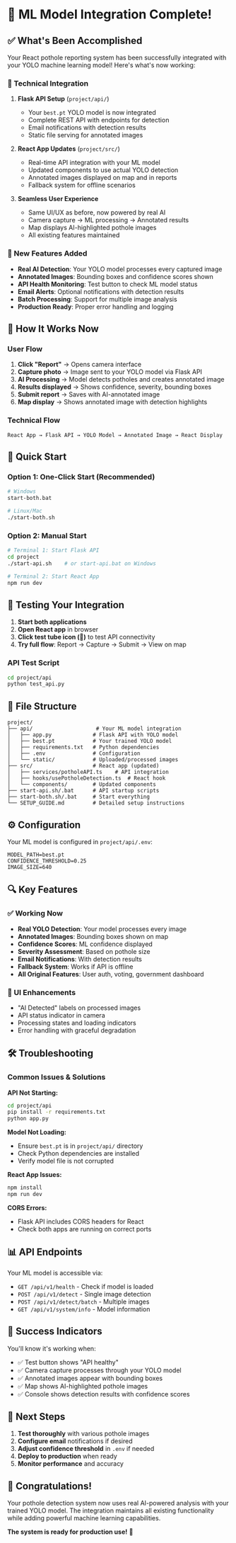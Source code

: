 # 🎉 ML Model Integration Complete!

## ✅ What's Been Accomplished

Your React pothole reporting system has been successfully integrated with your YOLO machine learning model! Here's what's now working:

### 🔧 Technical Integration

1. **Flask API Setup** (`project/api/`)
   - Your `best.pt` YOLO model is now integrated
   - Complete REST API with endpoints for detection
   - Email notifications with detection results
   - Static file serving for annotated images

2. **React App Updates** (`project/src/`)
   - Real-time API integration with your ML model
   - Updated components to use actual YOLO detection
   - Annotated images displayed on map and in reports
   - Fallback system for offline scenarios

3. **Seamless User Experience**
   - Same UI/UX as before, now powered by real AI
   - Camera capture → ML processing → Annotated results
   - Map displays AI-highlighted pothole images
   - All existing features maintained

### 🚀 New Features Added

- **Real AI Detection**: Your YOLO model processes every captured image
- **Annotated Images**: Bounding boxes and confidence scores shown
- **API Health Monitoring**: Test button to check ML model status
- **Email Alerts**: Optional notifications with detection results
- **Batch Processing**: Support for multiple image analysis
- **Production Ready**: Proper error handling and logging

## 🎯 How It Works Now

### User Flow
1. **Click "Report"** → Opens camera interface
2. **Capture photo** → Image sent to your YOLO model via Flask API
3. **AI Processing** → Model detects potholes and creates annotated image
4. **Results displayed** → Shows confidence, severity, bounding boxes
5. **Submit report** → Saves with AI-annotated image
6. **Map display** → Shows annotated image with detection highlights

### Technical Flow
```
React App → Flask API → YOLO Model → Annotated Image → React Display
```

## 🚀 Quick Start

### Option 1: One-Click Start (Recommended)
```bash
# Windows
start-both.bat

# Linux/Mac
./start-both.sh
```

### Option 2: Manual Start
```bash
# Terminal 1: Start Flask API
cd project
./start-api.sh    # or start-api.bat on Windows

# Terminal 2: Start React App
npm run dev
```

## 🧪 Testing Your Integration

1. **Start both applications**
2. **Open React app** in browser
3. **Click test tube icon (🧪)** to test API connectivity
4. **Try full flow**: Report → Capture → Submit → View on map

### API Test Script
```bash
cd project/api
python test_api.py
```

## 📁 File Structure

```
project/
├── api/                    # Your ML model integration
│   ├── app.py             # Flask API with YOLO model
│   ├── best.pt            # Your trained YOLO model
│   ├── requirements.txt   # Python dependencies
│   ├── .env               # Configuration
│   └── static/            # Uploaded/processed images
├── src/                   # React app (updated)
│   ├── services/potholeAPI.ts    # API integration
│   ├── hooks/usePotholeDetection.ts  # React hook
│   └── components/        # Updated components
├── start-api.sh/.bat      # API startup scripts
├── start-both.sh/.bat     # Start everything
└── SETUP_GUIDE.md         # Detailed setup instructions
```

## ⚙️ Configuration

Your ML model is configured in `project/api/.env`:

```env
MODEL_PATH=best.pt
CONFIDENCE_THRESHOLD=0.25
IMAGE_SIZE=640
```

## 🔍 Key Features

### ✅ Working Now
- **Real YOLO Detection**: Your model processes every image
- **Annotated Images**: Bounding boxes shown on map
- **Confidence Scores**: ML confidence displayed
- **Severity Assessment**: Based on pothole size
- **Email Notifications**: With detection results
- **Fallback System**: Works if API is offline
- **All Original Features**: User auth, voting, government dashboard

### 🎨 UI Enhancements
- "AI Detected" labels on processed images
- API status indicator in camera
- Processing states and loading indicators
- Error handling with graceful degradation

## 🛠️ Troubleshooting

### Common Issues & Solutions

**API Not Starting:**
```bash
cd project/api
pip install -r requirements.txt
python app.py
```

**Model Not Loading:**
- Ensure `best.pt` is in `project/api/` directory
- Check Python dependencies are installed
- Verify model file is not corrupted

**React App Issues:**
```bash
npm install
npm run dev
```

**CORS Errors:**
- Flask API includes CORS headers for React
- Check both apps are running on correct ports

## 📊 API Endpoints

Your ML model is accessible via:
- `GET /api/v1/health` - Check if model is loaded
- `POST /api/v1/detect` - Single image detection
- `POST /api/v1/detect/batch` - Multiple images
- `GET /api/v1/system/info` - Model information

## 🎉 Success Indicators

You'll know it's working when:
- ✅ Test button shows "API healthy"
- ✅ Camera capture processes through your YOLO model
- ✅ Annotated images appear with bounding boxes
- ✅ Map shows AI-highlighted pothole images
- ✅ Console shows detection results with confidence scores

## 🚀 Next Steps

1. **Test thoroughly** with various pothole images
2. **Configure email** notifications if desired
3. **Adjust confidence threshold** in `.env` if needed
4. **Deploy to production** when ready
5. **Monitor performance** and accuracy

## 🎊 Congratulations!

Your pothole detection system now uses real AI-powered analysis with your trained YOLO model. The integration maintains all existing functionality while adding powerful machine learning capabilities.

**The system is ready for production use!** 🚀
